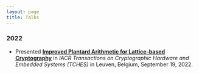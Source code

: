 ```yaml
---
layout: page
title: Talks
---
```


### 2022

- Presented **[Improved Plantard Arithmetic for Lattice-based Cryptography](/assets/slides/talk_TCHES2022.mp4)** in *IACR Transactions on Cryptographic Hardware and Embedded Systems (TCHES)* in Leuven, Belgium, September 19, 2022.
